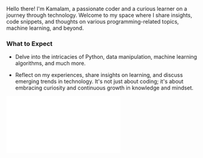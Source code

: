 Hello there! I'm Kamalam, a passionate coder and a curious learner on a journey through technology. Welcome to my space where I share insights, code snippets, and thoughts on various programming-related topics, machine learning, and beyond.

### What to Expect
- Delve into the intricacies of Python, data manipulation, machine learning algorithms, and much more.

- Reflect on my experiences, share insights on learning, and discuss emerging trends in technology. It's not just about coding; it's about embracing curiosity and continuous growth in knowledge and mindset.

![resume](/resume_kamalam_sivakumar.pdf)
